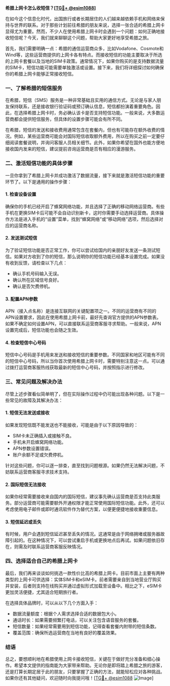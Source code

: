 **希腊上网卡怎么收短信？[[TG💪+ @esim1088](https://t.me/s/esim1088)]**

在如今这个信息化时代，出国旅行或者长期居住的人们越来越依赖手机和网络来保持与世界的联系。对于那些计划前往希腊的朋友来说，选择一张合适的希腊上网卡显得尤为重要。然而，不少人在使用希腊上网卡时会遇到一个问题：如何正确地接收短信呢？今天，我们就来聊聊这个问题，帮助大家更好地享受希腊之旅。

首先，我们需要明确一点：希腊的通信运营商众多，比如Vodafone、Cosmote和Wind等，这些运营商提供的上网卡各有特点。而接收短信的功能主要取决于所选的上网卡套餐以及当地的SIM卡政策。通常情况下，如果你购买的是支持数据流量的SIM卡，短信功能可能需要单独激活或设置。接下来，我们将详细探讨如何确保你的希腊上网卡能够正常接收短信。

### 一、了解希腊的短信服务

在希腊，短信（SMS）服务是一种非常基础且实用的通信方式。无论是与家人朋友保持联系，还是接收银行验证码或预订确认信息，短信都扮演着重要角色。因此，在选择希腊上网卡时，务必确认该卡是否支持短信功能。一般来说，大多数运营商都会提供短信服务，但具体的设置步骤可能会有所不同。

在希腊，短信的发送和接收费用通常包含在套餐内，但也有可能存在额外收费的情况。例如，某些运营商可能会对国际短信收取额外费用，所以在购买之前一定要仔细阅读套餐说明，并询问客服人员相关细节。此外，如果你希望在国外也能方便地接收国内发来的短信，建议提前咨询运营商是否有相应的漫游服务。

### 二、激活短信功能的具体步骤

一旦你拿到了希腊上网卡并成功激活了数据流量，接下来就是激活短信功能的重要环节了。以下是通用的操作步骤：

#### 1. 检查设备设置
确保你的手机已经开启了蜂窝网络功能，并且选择了正确的移动网络运营商。有些手机在更换SIM卡后可能不会自动识别新卡，这时你需要手动选择运营商。具体操作方法是进入手机的“设置”菜单，找到“蜂窝网络”或“移动网络”选项，然后选择对应的运营商名称。

#### 2. 发送测试短信
为了验证短信功能是否正常工作，你可以尝试给国内的亲朋好友发送一条测试短信。如果对方收到了你的短信，那么说明你的短信功能已经基本设置完成。如果没有收到反馈，请检查以下几点：
   - 确认手机号码输入无误。
   - 确认所在区域信号良好。
   - 确认是否欠费停机。

#### 3. 配置APN参数
APN（接入点名称）是连接互联网的关键配置项之一。不同的运营商有不同的APN设置要求，因此在使用希腊上网卡前，最好先查询官方提供的APN参数表。如果不确定如何设置APN，可以直接联系运营商客服寻求帮助。一般来说，APN设置完成后，短信功能也会随之生效。

#### 4. 检查短信中心号码
短信中心号码是手机用来发送和接收短信的重要参数。不同国家和地区可能有不同的短信中心号码，所以当你首次使用希腊上网卡时，需要特别注意这一点。可以通过拨打运营商客服热线获取最新的短信中心号码，并按照指示进行修改。

### 三、常见问题及解决办法

尽管上述步骤看似简单明了，但在实际操作过程中仍可能出现各种问题。以下是一些常见的故障及其解决办法：

#### 1. 短信无法发送或接收
如果发现短信既不能发送也不能接收，可能是由于以下原因导致的：
   - SIM卡未正确插入或接触不良。
   - 手机未开启蜂窝网络功能。
   - APN参数设置错误。
   - 账户余额不足或欠费停机。

针对这些问题，你可以逐一排查，直至找到问题根源。如果仍然无法解决问题，不妨联系运营商客服寻求技术支持。

#### 2. 国际短信无法接收
如果你经常需要接收来自国内的国际短信，建议事先确认运营商是否支持此类服务。部分运营商可能需要额外开通权限才能正常使用国际短信功能。此外，还可以考虑使用电子邮件或即时通讯软件作为替代方案，以便更便捷地接收重要信息。

#### 3. 短信延迟或丢失
有时候，用户会遇到短信延迟甚至丢失的情况。这通常是由于网络拥堵或服务器故障引起的。在这种情况下，可以尝试重启手机或更换地点后再试。如果问题依旧存在，则需及时联系运营商客服反映情况。

### 四、选择适合自己的希腊上网卡

最后，我们再来谈谈如何挑选一款性价比高的希腊上网卡。目前市面上主要有两种类型的上网卡可供选择：实体SIM卡和eSIM卡。前者需要亲自到当地营业厅购买并安装，后者则支持在线购买并通过虚拟形式加载至设备中。相比之下，eSIM卡更加灵活便捷，尤其适合短期旅行者。

在选择具体品牌时，可以从以下几个方面入手：
   - 数据流量额度：根据个人需求选择合适的数据包大小。
   - 通话时长：如果需要频繁打电话，可以关注包含语音服务的套餐。
   - 短信数量：如果经常需要用到短信功能，记得查看套餐内附带的短信条数。
   - 覆盖范围：确保所选运营商在当地有良好的覆盖效果。

### 结语

总之，要想顺利地在希腊使用上网卡接收短信，关键在于做好充分准备和细心操作。希望本文提供的指南能为大家带来帮助。无论你是即将踏上希腊之旅的游客，还是打算长期定居于此的朋友，只要掌握了正确的方法，就能轻松应对各种挑战。如果你还有其他疑问，欢迎随时向我提问哦！[[TG💪+ @esim1088](https://t.me/s/esim1088) ![Image](https://i.postimg.cc/4NQfJmqS/Snipaste-2025-05-13-00-14-12.png)]